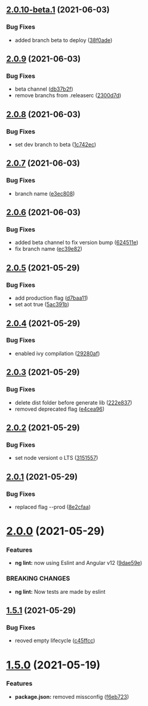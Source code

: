 ## [2.0.10-beta.1](https://github.com/newaeonweb/ngx-aeon-wrapper/compare/v2.0.9...v2.0.10-beta.1) (2021-06-03)


### Bug Fixes

* added branch beta to deploy ([38f0ade](https://github.com/newaeonweb/ngx-aeon-wrapper/commit/38f0adefada4c36d5397082484bff8b7a1573168))

## [2.0.9](https://github.com/newaeonweb/ngx-aeon-wrapper/compare/v2.0.8...v2.0.9) (2021-06-03)


### Bug Fixes

* beta channel ([db37b2f](https://github.com/newaeonweb/ngx-aeon-wrapper/commit/db37b2f62bf11ca358e5e54076e633bdadb2ded5))
* remove branchs from .releaserc ([2300d7d](https://github.com/newaeonweb/ngx-aeon-wrapper/commit/2300d7db39d24a5a0cd380923fc9036e9c8fa03e))

## [2.0.8](https://github.com/newaeonweb/ngx-aeon-wrapper/compare/v2.0.7...v2.0.8) (2021-06-03)


### Bug Fixes

* set dev branch to beta ([1c742ec](https://github.com/newaeonweb/ngx-aeon-wrapper/commit/1c742ecb0ab854b10b7d6af31876ef8167460ace))

## [2.0.7](https://github.com/newaeonweb/ngx-aeon-wrapper/compare/v2.0.6...v2.0.7) (2021-06-03)


### Bug Fixes

* branch name ([e3ec808](https://github.com/newaeonweb/ngx-aeon-wrapper/commit/e3ec808dfc03d474cd6f9b8f32361ebbdccc121f))

## [2.0.6](https://github.com/newaeonweb/ngx-aeon-wrapper/compare/v2.0.5...v2.0.6) (2021-06-03)


### Bug Fixes

* added beta channel to fix version bump ([624511e](https://github.com/newaeonweb/ngx-aeon-wrapper/commit/624511e2874471d2c454d2906c2de61692616f32))
* fix branch name ([ec39e82](https://github.com/newaeonweb/ngx-aeon-wrapper/commit/ec39e821bd1b25083681eb68ce9fde2c87118961))

## [2.0.5](https://github.com/newaeonweb/ngx-aeon-wrapper/compare/v2.0.4...v2.0.5) (2021-05-29)


### Bug Fixes

* add production flag ([d7baa11](https://github.com/newaeonweb/ngx-aeon-wrapper/commit/d7baa11e24a4b73b2b13d328972e5e2b0cecda43))
* set aot true ([5ac391b](https://github.com/newaeonweb/ngx-aeon-wrapper/commit/5ac391b0e472ddce6a9fd9aa8aaeacf7c07c985d))

## [2.0.4](https://github.com/newaeonweb/ngx-aeon-wrapper/compare/v2.0.3...v2.0.4) (2021-05-29)


### Bug Fixes

* enabled ivy compilation ([29280af](https://github.com/newaeonweb/ngx-aeon-wrapper/commit/29280af4f0fa5ae6b7340e585a7d89e57cf24690))

## [2.0.3](https://github.com/newaeonweb/ngx-aeon-wrapper/compare/v2.0.2...v2.0.3) (2021-05-29)


### Bug Fixes

* delete dist folder before generate lib ([222e837](https://github.com/newaeonweb/ngx-aeon-wrapper/commit/222e837f2237ad8cf6fa12412aab4ae65e0e9ccc))
* removed deprecated flag ([e4cea96](https://github.com/newaeonweb/ngx-aeon-wrapper/commit/e4cea966b317cdede7c6aab8958d8606562bc195))

## [2.0.2](https://github.com/newaeonweb/ngx-aeon-wrapper/compare/v2.0.1...v2.0.2) (2021-05-29)


### Bug Fixes

* set node versiont o LTS ([3151557](https://github.com/newaeonweb/ngx-aeon-wrapper/commit/3151557963b06b3d3493e177bc89fed2cc52a6ad))

## [2.0.1](https://github.com/newaeonweb/ngx-aeon-wrapper/compare/v2.0.0...v2.0.1) (2021-05-29)


### Bug Fixes

* replaced flag --prod ([8e2cfaa](https://github.com/newaeonweb/ngx-aeon-wrapper/commit/8e2cfaa822f0a413fed4614eeadc9b9a21a45b8c))

# [2.0.0](https://github.com/newaeonweb/ngx-aeon-wrapper/compare/v1.5.1...v2.0.0) (2021-05-29)


### Features

* **ng lint:** now using Eslint and Angular v12 ([9dae59e](https://github.com/newaeonweb/ngx-aeon-wrapper/commit/9dae59e2abc90b90ddfb7334e17d8a5eddbd4669))


### BREAKING CHANGES

* **ng lint:** Now tests are made by eslint

## [1.5.1](https://github.com/newaeonweb/ngx-aeon-wrapper/compare/v1.5.0...v1.5.1) (2021-05-29)


### Bug Fixes

* reoved empty lifecycle ([c45ffcc](https://github.com/newaeonweb/ngx-aeon-wrapper/commit/c45ffcc84218c5012a109d256af2b8b3ee4095d5))

# [1.5.0](https://github.com/newaeonweb/ngx-aeon-wrapper/compare/v1.4.3...v1.5.0) (2021-05-19)


### Features

* **package.json:** removed missconfig ([f6eb723](https://github.com/newaeonweb/ngx-aeon-wrapper/commit/f6eb7236aaa935ad74c2f6e24e650ea34ad83906))
